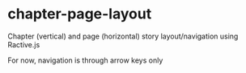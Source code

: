 # chapter-page-layout
Chapter (vertical) and page (horizontal) story layout/navigation using Ractive.js

For now, navigation is through arrow keys only
